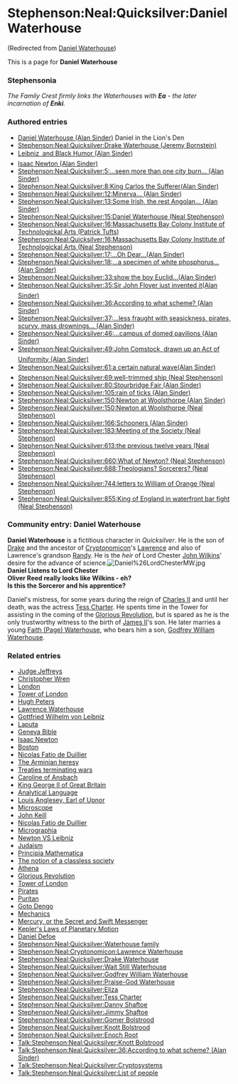 
# Stephenson:Neal:Quicksilver:Daniel Waterhouse

(Redirected from [Daniel Waterhouse](/daniel-waterhouse))

This is a page for **Daniel Waterhouse**
### Stephensonia


*The Family Crest firmly links the Waterhouses with **Ea** - the later incarnation of **Enki**.*

### Authored entries


* [Daniel Waterhouse (Alan Sinder)](/daniel-waterhouse-alan-sinder) Daniel in the Lion's Den
* [Stephenson:Neal:Quicksilver:Drake Waterhouse (Jeremy Bornstein)](/stephenson-neal-quicksilver-drake-waterhouse-jeremy-bornstein)
* [Leibniz  and Black Humor (Alan Sinder)](/leibniz-and-black-humor-alan-sinder)
* [Isaac Newton (Alan Sinder)](/isaac-newton-alan-sinder)
* [Stephenson:Neal:Quicksilver:5:...seen more than one city burn... (Alan Sinder)](/stephenson-neal-quicksilver-5-seen-more-than-one-city-burn-alan-sinder)
* [Stephenson:Neal:Quicksilver:8:King Carlos the Sufferer(Alan Sinder)](/stephenson-neal-quicksilver-8-king-carlos-the-sufferer-alan-sinder)
* [Stephenson:Neal:Quicksilver:12:Minerva... (Alan Sinder)](/stephenson-neal-quicksilver-12-minerva-alan-sinder)
* [Stephenson:Neal:Quicksilver:13:Some Irish, the rest Angolan... (Alan Sinder)](/stephenson-neal-quicksilver-13-some-irish-the-rest-angolan-alan-sinder)
* [Stephenson:Neal:Quicksilver:15:Daniel Waterhouse (Neal Stephenson)](/stephenson-neal-quicksilver-15-daniel-waterhouse-neal-stephenson)
* [Stephenson:Neal:Quicksilver:16:Massachusetts Bay Colony Institute of Technologickal Arts (Patrick Tufts)](/stephenson-neal-quicksilver-16-massachusetts-bay-colony-institute-of-technologickal-arts-patrick-tufts)
* [Stephenson:Neal:Quicksilver:16:Massachusetts Bay Colony Institute of Technologickal Arts (Neal Stephenson)](/stephenson-neal-quicksilver-16-massachusetts-bay-colony-institute-of-technologickal-arts-neal-stephenson)
* [Stephenson:Neal:Quicksilver:17:...Oh Dear...(Alan Sinder)](/stephenson-neal-quicksilver-17-oh-dear-alan-sinder)
* [Stephenson:Neal:Quicksilver:18:...a specimen of white phosphorus... (Alan Sinder)](/stephenson-neal-quicksilver-18-a-specimen-of-white-phosphorus-alan-sinder)
* [Stephenson:Neal:Quicksilver:33:show the boy Euclid...(Alan Sinder)](/stephenson-neal-quicksilver-33-show-the-boy-euclid-alan-sinder)
* [Stephenson:Neal:Quicksilver:35:Sir John Floyer just invented it(Alan Sinder)](/stephenson-neal-quicksilver-35-sir-john-floyer-just-invented-it-alan-sinder)
* [Stephenson:Neal:Quicksilver:36:According to what scheme? (Alan Sinder)](/stephenson-neal-quicksilver-36-according-to-what-scheme-alan-sinder)
* [Stephenson:Neal:Quicksilver:37:...less fraught with seasickness, pirates, scurvy, mass drownings... (Alan Sinder)](/stephenson-neal-quicksilver-37-less-fraught-with-seasickness-pirates-scurvy-mass-drownings-alan-sinder)
* [Stephenson:Neal:Quicksilver:46:...campus of domed pavilions (Alan Sinder)](/stephenson-neal-quicksilver-46-campus-of-domed-pavilions-alan-sinder)
* [Stephenson:Neal:Quicksilver:49:John Comstock, drawn up an Act of Uniformity (Alan Sinder)](/stephenson-neal-quicksilver-49-john-comstock-drawn-up-an-act-of-uniformity-alan-sinder)
* [Stephenson:Neal:Quicksilver:61:a certain natural wave(Alan Sinder)](/stephenson-neal-quicksilver-61-a-certain-natural-wave-alan-sinder)
* [Stephenson:Neal:Quicksilver:69:well-trimmed ship (Neal Stephenson)](/stephenson-neal-quicksilver-69-well-trimmed-ship-neal-stephenson)
* [Stephenson:Neal:Quicksilver:80:Stourbridge Fair (Alan Sinder)](/stephenson-neal-quicksilver-80-stourbridge-fair-alan-sinder)
* [Stephenson:Neal:Quicksilver:105:rain of ticks (Alan Sinder)](/stephenson-neal-quicksilver-105-rain-of-ticks-alan-sinder)
* [Stephenson:Neal:Quicksilver:150:Newton at Woolsthorpe (Alan Sinder)](/stephenson-neal-quicksilver-150-newton-at-woolsthorpe-alan-sinder)
* [Stephenson:Neal:Quicksilver:150:Newton at Woolsthorpe (Neal Stephenson)](/stephenson-neal-quicksilver-150-newton-at-woolsthorpe-neal-stephenson)
* [Stephenson:Neal:Quicksilver:166:Schooners (Alan Sinder)](/stephenson-neal-quicksilver-166-schooners-alan-sinder)
* [Stephenson:Neal:Quicksilver:183:Meeting of the Society (Neal Stephenson)](/stephenson-neal-quicksilver-183-meeting-of-the-society-neal-stephenson)
* [Stephenson:Neal:Quicksilver:613:the previous twelve years (Neal Stephenson)](/stephenson-neal-quicksilver-613-the-previous-twelve-years-neal-stephenson)
* [Stephenson:Neal:Quicksilver:660:What of Newton? (Neal Stephenson)](/stephenson-neal-quicksilver-660-what-of-newton-neal-stephenson)
* [Stephenson:Neal:Quicksilver:688:Theologians? Sorcerers? (Neal Stephenson)](/stephenson-neal-quicksilver-688-theologians-sorcerers-neal-stephenson)
* [Stephenson:Neal:Quicksilver:744:letters to William of Orange (Neal Stephenson)](/stephenson-neal-quicksilver-744-letters-to-william-of-orange-neal-stephenson)
* [Stephenson:Neal:Quicksilver:855:King of England in waterfront bar fight (Neal Stephenson)](/stephenson-neal-quicksilver-855-king-of-england-in-waterfront-bar-fight-neal-stephenson)


### Community entry: Daniel Waterhouse


**Daniel Waterhouse** is a fictitious character in *Quicksilver*. He is the son of [Drake](/stephenson-neal-quicksilver-drake-waterhouse) and the ancestor of [Cryptonomicon](/stephenson-neal-cryptonomicon)'s [Lawrence](/stephenson-neal-cryptonomicon-lawrence-waterhouse) and also of Lawrence's grandson [Randy](/stephenson-neal-cryptonomicon-randy-waterhouse). He is the *heir* of Lord Chester [John Wilkins](/john-wilkins)' desire for the advance of science.![Daniel%26LordChesterMW.jpg](/https://web.archive.org/web/20060725172540im_/http://www.metaweb.com/wiki/upload/7/77/Daniel%26LordChesterMW.jpg)  
**Daniel Listens to Lord Chester  
Oliver Reed really looks like Wilkins - eh?  
Is this the Sorceror and his apprentice?**

Daniel's mistress, for some years during the reign of [Charles II](/charles-ii) and until her death, was the actress [Tess Charter](/stephenson-neal-quicksilver-tess-charter). He spents time in the Tower for assisting in the coming of the [Glorious Revolution](/glorious-revolution), but is spared as he is the only trustworthy witness to the birth of [James II](/james-ii)'s son. He later marries a young [Faith (Page) Waterhouse](/stephenson-neal-quicksilver-faith-page-waterhouse), who bears him a son, [Godfrey William Waterhouse](/stephenson-neal-quicksilver-godfrey-william-waterhouse).

### Related entries


* [Judge Jeffreys](/judge-jeffreys)
* [Christopher Wren](/christopher-wren)
* [London](/london)
* [Tower of London](/tower-of-london)
* [Hugh Peters](/hugh-peters)
* [Lawrence Waterhouse](/lawrence-waterhouse)
* [Gottfried Wilhelm von Leibniz](/gottfried-wilhelm-von-leibniz)
* [Laputa](/laputa)
* [Geneva Bible](/geneva-bible)
* [Isaac Newton](/isaac-newton)
* [Boston](/boston)
* [Nicolas Fatio de Duillier](/nicolas-fatio-de-duillier)
* [The Arminian heresy](/the-arminian-heresy)
* [Treaties terminating wars](/treaties-terminating-wars)
* [Caroline of Ansbach](/caroline-of-ansbach)
* [King George II of Great Britain](/king-george-ii-of-great-britain)
* [Analytical Language](/analytical-language)
* [Louis Anglesey, Earl of Upnor](/louis-anglesey-earl-of-upnor)
* [Microscope](/microscope)
* [John Keill](/john-keill)
* [Nicolas Fatio de Duillier](/nicolas-fatio-de-duillier)
* [Micrographia](/micrographia)
* [Newton VS Leibniz](/newton-vs-leibniz)
* [Judaism](/judaism)
* [Principia Mathematica](/principia-mathematica)
* [The notion of a classless society](/the-notion-of-a-classless-society)
* [Athena](/athena)
* [Glorious Revolution](/glorious-revolution)
* [Tower of London](/tower-of-london)
* [Pirates](/pirates)
* [Puritan](/puritan)
* [Goto Dengo](/goto-dengo)
* [Mechanics](/mechanics)
* [Mercury, or the Secret and Swift Messenger](/mercury-or-the-secret-and-swift-messenger)
* [Kepler's Laws of Planetary Motion](/kepler-s-laws-of-planetary-motion)
* [Daniel Defoe](/daniel-defoe)
* [Stephenson:Neal:Quicksilver:Waterhouse family](/stephenson-neal-quicksilver-waterhouse-family)
* [Stephenson:Neal:Cryptonomicon:Lawrence Waterhouse](/stephenson-neal-cryptonomicon-lawrence-waterhouse)
* [Stephenson:Neal:Quicksilver:Drake Waterhouse](/stephenson-neal-quicksilver-drake-waterhouse)
* [Stephenson:Neal:Quicksilver:Wait Still Waterhouse](/stephenson-neal-quicksilver-wait-still-waterhouse)
* [Stephenson:Neal:Quicksilver:Godfrey William Waterhouse](/stephenson-neal-quicksilver-godfrey-william-waterhouse)
* [Stephenson:Neal:Quicksilver:Praise-God Waterhouse](/stephenson-neal-quicksilver-praise-god-waterhouse)
* [Stephenson:Neal:Quicksilver:Eliza](/stephenson-neal-quicksilver-eliza)
* [Stephenson:Neal:Quicksilver:Tess Charter](/stephenson-neal-quicksilver-tess-charter)
* [Stephenson:Neal:Quicksilver:Danny Shaftoe](/stephenson-neal-quicksilver-danny-shaftoe)
* [Stephenson:Neal:Quicksilver:Jimmy Shaftoe](/stephenson-neal-quicksilver-jimmy-shaftoe)
* [Stephenson:Neal:Quicksilver:Gomer Bolstrood](/stephenson-neal-quicksilver-gomer-bolstrood)
* [Stephenson:Neal:Quicksilver:Knott Bolstrood](/stephenson-neal-quicksilver-knott-bolstrood)
* [Stephenson:Neal:Quicksilver:Enoch Root](/stephenson-neal-quicksilver-enoch-root)
* [Talk:Stephenson:Neal:Quicksilver:Knott Bolstrood](/talk-stephenson-neal-quicksilver-knott-bolstrood)
* [Talk:Stephenson:Neal:Quicksilver:36:According to what scheme? (Alan Sinder)](/talk-stephenson-neal-quicksilver-36-according-to-what-scheme-alan-sinder)
* [Talk:Stephenson:Neal:Quicksilver:Cryptosystems](/talk-stephenson-neal-quicksilver-cryptosystems)
* [Talk:Stephenson:Neal:Quicksilver:List of people](/talk-stephenson-neal-quicksilver-list-of-people)
